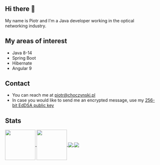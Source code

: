 ## Hi there 👋
My name is Piotr and I'm a Java developer working in the optical networking industry.


## My areas of interest
- Java 8-14
- Spring Boot
- Hibernate
- Angular 9


## Contact
- You can reach me at piotr@choczynski.pl
- In case you would like to send me an encrypted message, use my [256-bit EdDSA public key](./public_key.asc)


## Stats

<a href="https://github.com/anuraghazra/github-readme-stats">
  <img align="center" src="https://github-readme-stats.vercel.app/api?username=pChocz&count_private=true&show_icons=true&hide=contribs" style="height: 100px" />
</a>
<a href="https://github.com/anuraghazra/convoychat">
  <img align="center" src="https://github-readme-stats.vercel.app/api/top-langs/?username=pChocz&layout=compact&langs_count=6" style="height: 100px" />
</a>

<a href="https://github.com/anuraghazra/github-readme-stats">
  <img align="center" src="https://github-readme-stats.vercel.app/api/pin/?username=pChocz&repo=squash-rest-api"/>
</a>
<a href="https://github.com/anuraghazra/convoychat">
  <img align="center" src="https://github-readme-stats.vercel.app/api/pin/?username=pChocz&repo=squash-angular"/>
</a>

<!--
**pChocz/pChocz** is a ✨ _special_ ✨ repository because its `README.md` (this file) appears on your GitHub profile.

Here are some ideas to get you started:

- 🔭 I’m currently working on ...
- 🌱 I’m currently learning ...
- 👯 I’m looking to collaborate on ...
- 🤔 I’m looking for help with ...
- 💬 Ask me about ...
- 📫 How to reach me: ...
- 😄 Pronouns: ...
- ⚡ Fun fact: ...
-->

